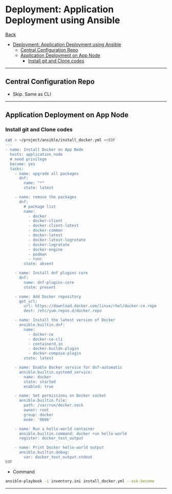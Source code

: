 # Deployment: Application Deployment using Ansible

[Back](../../../README.md)

- [Deployment: Application Deployment using Ansible](#deployment-application-deployment-using-ansible)
  - [Central Configuration Repo](#central-configuration-repo)
  - [Application Deployment on App Node](#application-deployment-on-app-node)
    - [Install git and Clone codes](#install-git-and-clone-codes)

---

## Central Configuration Repo

- Skip. Same as CLI

---

## Application Deployment on App Node

### Install git and Clone codes

```sh
cat > ~/project/ansible/install_docker.yml <<EOF
---
- name: Install Docker on App Node
  hosts: application_node
  # need privilege
  become: yes
  tasks:
    - name: upgrade all packages
      dnf:
        name: "*"
        state: latest

    - name: remove the packages
      dnf:
        # package list
        name:
          - docker
          - docker-client
          - docker-client-latest
          - docker-common
          - docker-latest
          - docker-latest-logrotate
          - docker-logrotate
          - docker-engine
          - podman
          - runc
        state: absent

    - name: Install dnf plugins core
      dnf:
        name: dnf-plugins-core
        state: present

    - name: Add Docker repository
      get_url:
        url: https://download.docker.com/linux/rhel/docker-ce.repo
        dest: /etc/yum.repos.d/docker.repo

    - name: Install the latest version of Docker
      ansible.builtin.dnf:
        name:
          - docker-ce
          - docker-ce-cli
          - containerd.io
          - docker-buildx-plugin
          - docker-compose-plugin
        state: latest

    - name: Enable Docker service for dnf-automatic
      ansible.builtin.systemd_service:
        name: docker
        state: started
        enabled: true

    - name: Set permissions on Docker socket
      ansible.builtin.file:
        path: /var/run/docker.sock
        owner: root
        group: docker
        mode: '0666'

    - name: Run a hello-world container
      ansible.builtin.command: docker run hello-world
      register: docker_test_output

    - name: Print Docker hello-world output
      ansible.builtin.debug:
        var: docker_test_output.stdout
EOF
```

- Command

```sh
ansible-playbook -i inventory.ini install_docker.yml --ask-become
```

---
